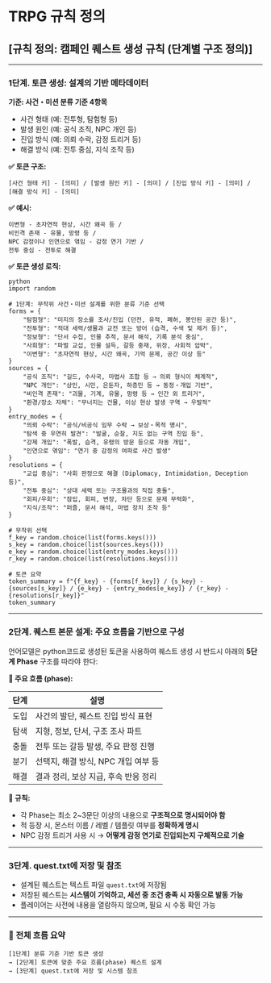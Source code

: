 # TRPG 규칙 정의

## [규칙 정의: 캠페인 퀘스트 생성 규칙 (단계별 구조 정의)]

---

### 1단계. 토큰 생성: 설계의 기반 메타데이터

**기준: 사건・미션 분류 기준 4항목**

* 사건 형태 (예: 전투형, 탐험형 등)
* 발생 원인 (예: 공식 조직, NPC 개인 등)
* 진입 방식 (예: 의뢰 수락, 감정 트리거 등)
* 해결 방식 (예: 전투 중심, 지식 조작 등)

**✅ 토큰 구조:**

```
[사건 형태 키] - [의미] / [발생 원인 키] - [의미] / [진입 방식 키] - [의미] / [해결 방식 키] - [의미]
```

**✅ 예시:**

```
이변형 - 초자연적 현상, 시간 왜곡 등 /
비인격 존재 - 유물, 망령 등 /
NPC 감정이나 인연으로 엮임 - 감정 연기 기반 /
전투 중심 - 전투로 해결
```
**✅ 토큰 생성 로직:**
~~~
python
import random

# 1단계: 무작위 사건・미션 설계를 위한 분류 기준 선택
forms = {
    "탐험형": "미지의 장소를 조사/진입 (던전, 유적, 폐허, 봉인된 공간 등)",
    "전투형": "적대 세력/생물과 교전 또는 방어 (습격, 수색 및 제거 등)",
    "정보형": "단서 수집, 인물 추적, 문서 해석, 기록 분석 중심",
    "사회형": "파벌 교섭, 인물 설득, 갈등 중재, 위장, 사회적 압박",
    "이변형": "초자연적 현상, 시간 왜곡, 기억 문제, 공간 이상 등"
}
sources = {
    "공식 조직": "길드, 수사국, 마법사 조합 등 → 의뢰 형식이 체계적",
    "NPC 개인": "상인, 시민, 은둔자, 하층민 등 → 동정・개입 기반",
    "비인격 존재": "괴물, 기계, 유물, 망령 등 → 인간 외 트리거",
    "환경/장소 자체": "무너지는 건물, 이상 현상 발생 구역 → 우발적"
}
entry_modes = {
    "의뢰 수락": "공식/비공식 임무 수락 → 보상・목적 명시",
    "탐색 중 우연히 발견": "발굴, 순찰, 지도 없는 구역 진입 등",
    "강제 개입": "폭발, 습격, 유령의 방문 등으로 자동 개입",
    "인연으로 엮임": "연기 중 감정의 여파로 사건 발생"
}
resolutions = {
    "교섭 중심": "사회 판정으로 해결 (Diplomacy, Intimidation, Deception 등)",
    "전투 중심": "상대 세력 또는 구조물과의 직접 충돌",
    "회피/우회": "잠입, 회피, 변장, 차단 등으로 문제 무력화",
    "지식/조작": "퍼즐, 문서 해석, 마법 장치 조작 등"
}

# 무작위 선택
f_key = random.choice(list(forms.keys()))
s_key = random.choice(list(sources.keys()))
e_key = random.choice(list(entry_modes.keys()))
r_key = random.choice(list(resolutions.keys()))

# 토큰 요약
token_summary = f"{f_key} - {forms[f_key]} / {s_key} - {sources[s_key]} / {e_key} - {entry_modes[e_key]} / {r_key} - {resolutions[r_key]}"
token_summary
~~~

---

### 2단계. 퀘스트 본문 설계: 주요 흐름을 기반으로 구성

언어모델은 python코드로 생성된 토큰을 사용하여 퀘스트 생성 시 반드시 아래의 **5단계 Phase** 구조를 따라야 한다:

**📘 주요 흐름 (phase):**

| 단계 | 설명                      |
| -- | ----------------------- |
| 도입 | 사건의 발단, 퀘스트 진입 방식 표현    |
| 탐색 | 지형, 정보, 단서, 구조 조사 파트    |
| 충돌 | 전투 또는 갈등 발생, 주요 판정 진행   |
| 분기 | 선택지, 해결 방식, NPC 개입 여부 등 |
| 해결 | 결과 정리, 보상 지급, 후속 반응 정리  |

**🧩 규칙:**

* 각 Phase는 최소 2\~3문단 이상의 내용으로 **구조적으로 명시되어야 함**
* 적 등장 시, 몬스터 이름 / 레벨 / 템플릿 여부를 **정확하게 명시**
* NPC 감정 트리거 사용 시 → **어떻게 감정 연기로 진입되는지 구체적으로 기술**

---

### 3단계. quest.txt에 저장 및 참조

* 설계된 퀘스트는 텍스트 파일 `quest.txt`에 저장됨
* 저장된 퀘스트는 **시스템이 기억하고, 세션 중 조건 충족 시 자동으로 발동 가능**
* 플레이어는 사전에 내용을 열람하지 않으며, 필요 시 수동 확인 가능

---

### 📌 전체 흐름 요약

```
[1단계] 분류 기준 기반 토큰 생성
→ [2단계] 토큰에 맞춘 주요 흐름(phase) 퀘스트 설계
→ [3단계] quest.txt에 저장 및 시스템 참조
```

